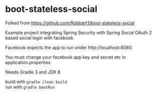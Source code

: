 boot-stateless-social
===================
Folked from https://github.com/Robbert1/boot-stateless-social

Example project integrating Spring Security with Spring Social 
OAuth 2 based social login with facebook.

Facebook expects the app to run under http://localhost:8080.  

You must change your facebook app key and secret etc in application.properties

Needs Gradle 3 and JDK 8

build with `gradle clean build`  
run with `gradle bootRun`



